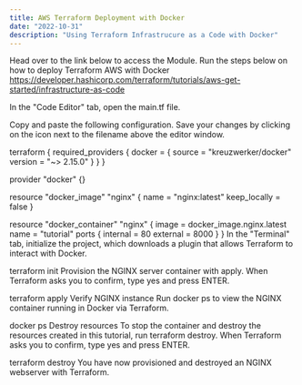 ```yaml
---
title: AWS Terraform Deployment with Docker
date: "2022-10-31"
description: "Using Terraform Infrastrucure as a Code with Docker"
---
```


Head over to the link below to access the Module. Run the steps below on how to deploy Terraform AWS with Docker
https://developer.hashicorp.com/terraform/tutorials/aws-get-started/infrastructure-as-code


In the "Code Editor" tab, open the main.tf file.

Copy and paste the following configuration. Save your changes by clicking on the icon next to the filename above the editor window.

terraform {
  required_providers {
    docker = {
      source  = "kreuzwerker/docker"
      version = "~> 2.15.0"
    }
  }
}

provider "docker" {}

resource "docker_image" "nginx" {
  name         = "nginx:latest"
  keep_locally = false
}

resource "docker_container" "nginx" {
  image = docker_image.nginx.latest
  name  = "tutorial"
  ports {
    internal = 80
    external = 8000
  }
}
In the "Terminal" tab, initialize the project, which downloads a plugin that allows Terraform to interact with Docker.

terraform init
Provision the NGINX server container with apply. When Terraform asks you to confirm, type yes and press ENTER.

terraform apply
Verify NGINX instance
Run docker ps to view the NGINX container running in Docker via Terraform.

docker ps
Destroy resources
To stop the container and destroy the resources created in this tutorial, run terraform destroy. When Terraform asks you to confirm, type yes and press ENTER.

terraform destroy
You have now provisioned and destroyed an NGINX webserver with Terraform.